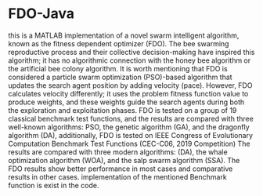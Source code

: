 # FDO-Java
this is a MATLAB implementation of a novel swarm intelligent algorithm, known as the fitness dependent optimizer (FDO). The bee swarming reproductive process and their collective decision-making have inspired this algorithm; it has no algorithmic connection with the honey bee algorithm or the artificial bee colony algorithm. It is worth mentioning that FDO is considered a particle swarm optimization (PSO)-based algorithm that updates the search agent position by adding velocity (pace). However, FDO calculates velocity differently; it uses the problem fitness function value to produce weights, and these weights guide the search agents during both the exploration and exploitation phases. FDO is tested on a group of 19 classical benchmark test functions, and the results are compared with three well-known algorithms: PSO, the genetic algorithm (GA), and the dragonfly algorithm (DA), additionally, FDO is tested on IEEE Congress of Evolutionary Computation Benchmark Test Functions (CEC-C06, 2019 Competition) The results are compared with three modern algorithms: (DA), the whale optimization algorithm (WOA), and the salp swarm algorithm (SSA). The FDO results show better performance in most cases and comparative results in other cases. implementation of the mentioned Benchmark function is exist in the code.

